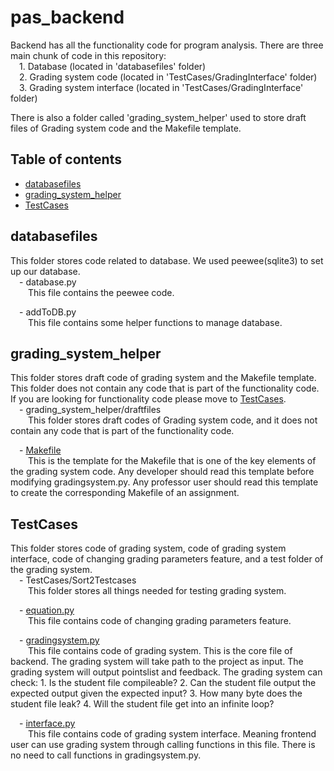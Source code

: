 # pas_backend
Backend has all the functionality code for program analysis. There are three main chunk of code in this repository:  
&emsp;1. Database (located in 'databasefiles' folder)  
&emsp;2. Grading system code (located in 'TestCases/GradingInterface' folder)  
&emsp;3. Grading system interface (located in 'TestCases/GradingInterface' folder)  

There is also a folder called 'grading_system_helper' used to store draft files of Grading system code and the Makefile template.

## Table of contents
* [databasefiles](#databasefiles)
* [grading_system_helper](#grading_system_helper)
* [TestCases](#TestCases)

## databasefiles
This folder stores code related to database. We used peewee(sqlite3) to set up our database.  
&emsp;- database.py  
&emsp;&emsp;This file contains the peewee code.  

&emsp;- addToDB.py  
&emsp;&emsp;This file contains some helper functions to manage database.  

## grading_system_helper
This folder stores draft code of grading system and the Makefile template. This folder does not contain any code that is part of the functionality code. If you are looking for functionality code please move to [TestCases](#TestCases).  
&emsp;- grading_system_helper/draftfiles  
&emsp;&emsp;This folder stores draft codes of Grading system code, and it does not contain any code that is part of the functionality code.  

&emsp;- [Makefile](grading_system_helper/Makefile)  
&emsp;&emsp;This is the template for the Makefile that is one of the key elements of the grading system code. Any developer should read   this template before modifying gradingsystem.py. Any professor user should read this template to create the corresponding Makefile of an assignment.

## TestCases
This folder stores code of grading system, code of grading system interface, code of changing grading parameters feature, and a test folder of the grading system.  
&emsp;- TestCases/Sort2Testcases  
&emsp;&emsp;This folder stores all things needed for testing grading system.  

&emsp;- [equation.py](TestCases/GradingInterface/equation.py)  
&emsp;&emsp;This file contains code of changing grading parameters feature.  

&emsp;- [gradingsystem.py](TestCases/GradingInterface/gradingsystem.py)  
&emsp;&emsp;This file contains code of grading system. This is the core file of backend. The grading system will take path to the project as input. The grading system will output pointslist and feedback. The grading system can check: 1. Is the student file compileable? 2. Can the student file output the expected output given the expected input? 3. How many byte does the student file leak? 4. Will the student file get into an infinite loop?  

&emsp;- [interface.py](TestCases/GradingInterface/interface.py)   
&emsp;&emsp;This file contains code of grading system interface. Meaning frontend user can use grading system through calling functions in this file. There is no need to call functions in gradingsystem.py. 

